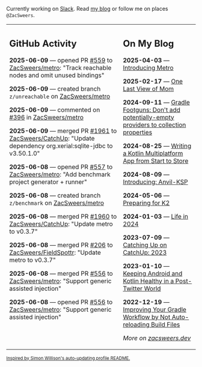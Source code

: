 Currently working on [Slack](https://slack.com/). Read [my blog](https://zacsweers.dev/) or follow me on places `@ZacSweers`.

<table><tr><td valign="top" width="60%">

## GitHub Activity
<!-- githubActivity starts -->
**2025-06-09** — opened PR [#559](https://github.com/ZacSweers/metro/pull/559) to [ZacSweers/metro](https://github.com/ZacSweers/metro): "Track reachable nodes and omit unused bindings"

**2025-06-09** — created branch `z/unreachable` on [ZacSweers/metro](https://github.com/ZacSweers/metro)

**2025-06-09** — commented on [#396](https://github.com/ZacSweers/metro/pull/396#issuecomment-2955516893) in [ZacSweers/metro](https://github.com/ZacSweers/metro)

**2025-06-09** — merged PR [#1961](https://github.com/ZacSweers/CatchUp/pull/1961) to [ZacSweers/CatchUp](https://github.com/ZacSweers/CatchUp): "Update dependency org.xerial:sqlite-jdbc to v3.50.1.0"

**2025-06-08** — opened PR [#557](https://github.com/ZacSweers/metro/pull/557) to [ZacSweers/metro](https://github.com/ZacSweers/metro): "Add benchmark project generator + runner"

**2025-06-08** — created branch `z/benchmark` on [ZacSweers/metro](https://github.com/ZacSweers/metro)

**2025-06-08** — merged PR [#1960](https://github.com/ZacSweers/CatchUp/pull/1960) to [ZacSweers/CatchUp](https://github.com/ZacSweers/CatchUp): "Update metro to v0.3.7"

**2025-06-08** — merged PR [#206](https://github.com/ZacSweers/FieldSpottr/pull/206) to [ZacSweers/FieldSpottr](https://github.com/ZacSweers/FieldSpottr): "Update metro to v0.3.7"

**2025-06-08** — merged PR [#556](https://github.com/ZacSweers/metro/pull/556) to [ZacSweers/metro](https://github.com/ZacSweers/metro): "Support generic assisted injection"

**2025-06-08** — opened PR [#556](https://github.com/ZacSweers/metro/pull/556) to [ZacSweers/metro](https://github.com/ZacSweers/metro): "Support generic assisted injection"
<!-- githubActivity ends -->
</td><td valign="top" width="40%">

## On My Blog
<!-- blog starts -->
**2025-04-03** — [Introducing Metro](https://www.zacsweers.dev/introducing-metro/)

**2025-02-17** — [One Last View of Mom](https://www.zacsweers.dev/one-last-view-of-mom/)

**2024-09-11** — [Gradle Footguns: Don't add potentially-empty providers to collection properties](https://www.zacsweers.dev/gradle-footgun-adding-empty-providers-to-collection-properties/)

**2024-08-25** — [Writing a Kotlin Multiplatform App from Start to Store](https://www.zacsweers.dev/writing-a-kotlin-multiplatform-app-from-start-to-store/)

**2024-08-09** — [Introducing: Anvil-KSP](https://www.zacsweers.dev/introducing-anvil-ksp/)

**2024-05-06** — [Preparing for K2](https://www.zacsweers.dev/preparing-for-k2/)

**2024-01-03** — [Life in 2024](https://www.zacsweers.dev/life-in-2024/)

**2023-07-09** — [Catching Up on CatchUp: 2023](https://www.zacsweers.dev/catching-up-on-catchup-2023/)

**2023-01-10** — [Keeping Android and Kotlin Healthy in a Post-Twitter World](https://www.zacsweers.dev/keeping-android-healthy/)

**2022-12-19** — [Improving Your Gradle Workflow by Not Auto-reloading Build Files](https://www.zacsweers.dev/improving-your-workflow-by-not-auto-reloading-build-files/)
<!-- blog ends -->
_More on [zacsweers.dev](https://zacsweers.dev/)_
</td></tr></table>

<sub><a href="https://simonwillison.net/2020/Jul/10/self-updating-profile-readme/">Inspired by Simon Willison's auto-updating profile README.</a></sub>